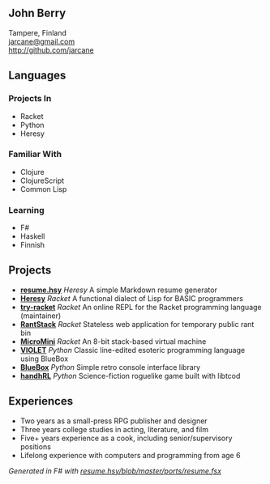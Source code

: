 ## John Berry  
Tampere, Finland  
jarcane@gmail.com  
http://github.com/jarcane  
  
## Languages  
  
### Projects In  
  
  * Racket  
  * Python  
  * Heresy  
  
### Familiar With  
  
  * Clojure  
  * ClojureScript  
  * Common Lisp  
  
### Learning  
  
  * F#  
  * Haskell  
  * Finnish  
  
## Projects  
  * **[resume.hsy](http://github.com/jarcane/resume.hsy)** *Heresy* A simple Markdown resume generator  
  * **[Heresy](http://github.com/jarcane/Heresy)** *Racket* A functional dialect of Lisp for BASIC programmers  
  * **[try-racket](http://github.com/jarcane/try-racket)** *Racket* An online REPL for the Racket programming language (maintainer)  
  * **[RantStack](http://github.com/jarcane/RantStack)** *Racket* Stateless web application for temporary public rant bin  
  * **[MicroMini](http://github.com/jarcane/MicroMini)** *Racket* An 8-bit stack-based virtual machine  
  * **[VIOLET](http://github.com/jarcane/VIOLET)** *Python* Classic line-edited esoteric programming language using BlueBox  
  * **[BlueBox](http://github.com/jarcane/BlueBox)** *Python* Simple retro console interface library  
  * **[handhRL](http://github.com/jarcane/handhRL)** *Python* Science-fiction roguelike game built with libtcod  
  
## Experiences  
  * Two years as a small-press RPG publisher and designer  
  * Three years college studies in acting, literature, and film  
  * Five+ years experience as a cook, including senior/supervisory positions  
  * Lifelong experience with computers and programming from age 6  
  
*Generated in F# with [resume.hsy/blob/master/ports/resume.fsx](http://github.com/jarcane/resume.hsy/blob/master/ports/resume.fsx)*